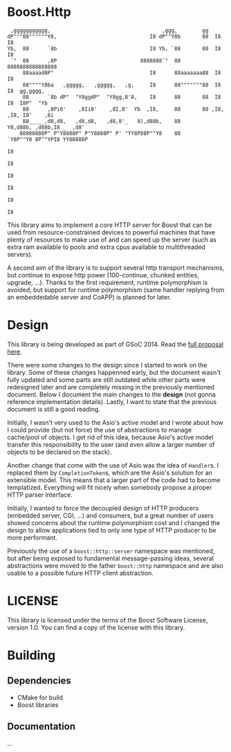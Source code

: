 # Boost.Http

```
 ,ggggggggggg,                                    ,ggg,        gg
dP"""88""""""Y8,                              I8 dP""Y8b       88  I8     I8
Yb,  88      `8b                              I8 Yb, `88       88  I8     I8
 `"  88      ,8P                           8888888`"  88       8888888888888888
     88aaaad8P"                               I8      88aaaaaaa88  I8     I8
     88""""Y8ba   ,ggggg,   ,ggggg,   ,g,     I8      88"""""""88  I8     I8  gg,gggg,
     88      `8b dP"  "Y8ggdP"  "Y8gg,8'8,    I8      88       88  I8     I8  I8P"  "Yb
     88      ,8Pi8'    ,8Ii8'    ,8I,8'  Yb  ,I8,     88       88 ,I8,   ,I8, I8'    ,8i
     88_____,d8,d8,   ,d8,d8,   ,d8,8'_   8),d88b,    88       Y8,d88b, ,d88b,I8 _  ,d8'
    88888888P" P"Y8888P" P"Y8888P" P' "YY8P88P""Y8    88       `Y8P""Y8 8P""YPI8 YY88888P
                                                                              I8
                                                                              I8
                                                                              I8
                                                                              I8
                                                                              I8
                                                                              I8
```

This library aims to implement a core HTTP server for Boost that can be used
from resource-constrained devices to powerful machines that have plenty of
resources to make use of and can speed up the server (such as extra ram
available to pools and extra cpus available to multithreaded servers).

A second aim of the library is to support several http transport mechanisms, but
continue to expose http power (100-continue, chunked entities, upgrade, ...).
Thanks to the first requirement, runtime polymorphism is avoided, but support
for runtime polymorphism (same handler replying from an embeddedable server and
CoAPP) is planned for later.

# Design

This library is being developed as part of GSoC 2014. Read the [full proposal
here](https://github.com/vinipsmaker/gsoc2014-boost).

There were some changes to the design since I started to work on the library.
Some of these changes happenned early, but the document wasn't fully updated and
some parts are still outdated while other parts were redesigned later and are
completely missing in the previously mentioned document. Below I document the
main changes to the **design** (not gonna reference implementation details).
Lastly, I want to state that the previous document is still a good reading.

Initially, I wasn't very used to the Asio's active model and I wrote about how I
could provide (but not force) the use of abstractions to manage cache/pool of
objects. I get rid of this idea, because Asio's active model transfer this
responsibility to the user (and even allow a larger number of objects to be
declared on the stack).

Another change that come with the use of Asio was the idea of `Handler`s. I
replaced them by `CompletionToken`s, which are the Asio's solution for an
extensible model. This means that a larger part of the code had to become
templatized. Everything will fit nicely when somebody propose a proper HTTP
parser interface.

Initially, I wanted to force the decoupled design of HTTP producers (embedded
server, CGI, ...) and consumers, but a great number of users showed concerns
about the runtime polymorphism cost and I changed the design to allow
applications tied to only one type of HTTP producer to be more performant.

Previously the use of a `boost::http::server` namespace was mentioned, but after
being exposed to fundamental message-passing ideas, several abstractions were
moved to the father `boost::http` namespace and are also usable to a possible
future HTTP client abstraction.

# LICENSE

This library is licensed under the terms of the Boost Software License, version
1.0. You can find a copy of the license with this library.

# Building

## Dependencies

* CMake for build
* Boost libraries

## Documentation

...
